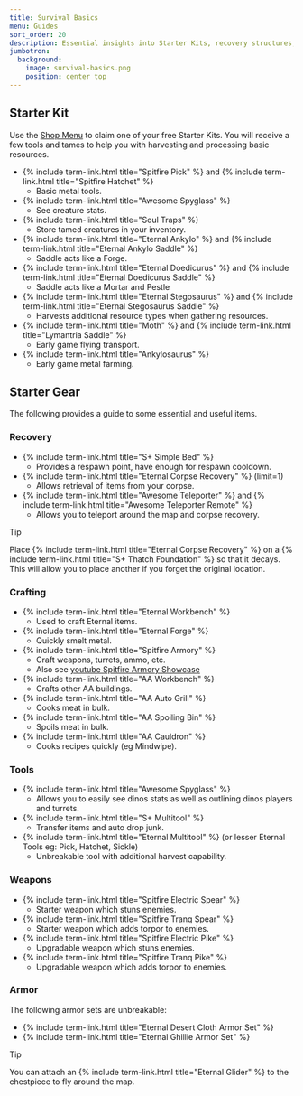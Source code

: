 ```yaml
---
title: Survival Basics
menu: Guides
sort_order: 20
description: Essential insights into Starter Kits, recovery structures, early crafting, and key tools for success.
jumbotron:
  background:
    image: survival-basics.png
    position: center top
---
```


## Starter Kit

Use the [Shop Menu](../shop-menu) to claim one of your free Starter Kits. You will receive a few tools and tames to help you with harvesting and processing basic resources.

- {% include term-link.html title="Spitfire Pick" %} and {% include term-link.html title="Spitfire Hatchet" %}
  - Basic metal tools.
- {% include term-link.html title="Awesome Spyglass" %}
  - See creature stats.
- {% include term-link.html title="Soul Traps" %}
  - Store tamed creatures in your inventory.
- {% include term-link.html title="Eternal Ankylo" %} and {% include term-link.html title="Eternal Ankylo Saddle" %}
  - Saddle acts like a Forge.
- {% include term-link.html title="Eternal Doedicurus" %} and {% include term-link.html title="Eternal Doedicurus Saddle" %}
  - Saddle acts like a Mortar and Pestle
- {% include term-link.html title="Eternal Stegosaurus" %} and {% include term-link.html title="Eternal Stegosaurus Saddle" %}
  - Harvests additional resource types when gathering resources.
- {% include term-link.html title="Moth" %} and {% include term-link.html title="Lymantria Saddle" %}
  - Early game flying transport.
- {% include term-link.html title="Ankylosaurus" %}
  - Early game metal farming.

## Starter Gear

The following provides a guide to some essential and useful items.

### Recovery

- {% include term-link.html title="S+ Simple Bed" %}
  - Provides a respawn point, have enough for respawn cooldown.
- {% include term-link.html title="Eternal Corpse Recovery" %} (limit=1)
  - Allows retrieval of items from your corpse.
- {% include term-link.html title="Awesome Teleporter" %} and {% include term-link.html title="Awesome Teleporter Remote" %}
  - Allows you to teleport around the map and corpse recovery.

<div class="markdown-alert markdown-alert-tip">
<p class="markdown-alert-title">Tip</p>
<p>Place {% include term-link.html title="Eternal Corpse Recovery" %} on a {% include term-link.html title="S+ Thatch Foundation" %} so that it decays.  This will allow you to place another if you forget the original location.</p>
</div>

### Crafting

- {% include term-link.html title="Eternal Workbench" %}
  - Used to craft Eternal items.
- {% include term-link.html title="Eternal Forge" %}
  - Quickly smelt metal.
- {% include term-link.html title="Spitfire Armory" %}
  - Craft weapons, turrets, ammo, etc.
  - Also see [youtube Spitfire Armory Showcase](https://www.youtube.com/watch?v=Naniu1xnSMQ)
- {% include term-link.html title="AA Workbench" %}
  - Crafts other AA buildings.
- {% include term-link.html title="AA Auto Grill" %}
  - Cooks meat in bulk.
- {% include term-link.html title="AA Spoiling Bin" %}
  - Spoils meat in bulk.
- {% include term-link.html title="AA Cauldron" %}
  - Cooks recipes quickly (eg Mindwipe).

### Tools

- {% include term-link.html title="Awesome Spyglass" %}
  - Allows you to easily see dinos stats as well as outlining dinos players and turrets.
- {% include term-link.html title="S+ Multitool" %}
  - Transfer items and auto drop junk.
- {% include term-link.html title="Eternal Multitool" %} (or lesser Eternal Tools eg: Pick, Hatchet, Sickle)
  - Unbreakable tool with additional harvest capability.

### Weapons

- {% include term-link.html title="Spitfire Electric Spear" %}
  - Starter weapon which stuns enemies.
- {% include term-link.html title="Spitfire Tranq Spear" %}
  - Starter weapon which adds torpor to enemies.
- {% include term-link.html title="Spitfire Electric Pike" %}
  - Upgradable weapon which stuns enemies.
- {% include term-link.html title="Spitfire Tranq Pike" %}
  - Upgradable weapon which adds torpor to enemies.

### Armor

The following armor sets are unbreakable:

- {% include term-link.html title="Eternal Desert Cloth Armor Set" %}
- {% include term-link.html title="Eternal Ghillie Armor Set" %}

<div class="markdown-alert markdown-alert-tip">
<p class="markdown-alert-title">Tip</p>
<p>You can attach an {% include term-link.html title="Eternal Glider" %} to the chestpiece to fly around the map.</p>
</div>
